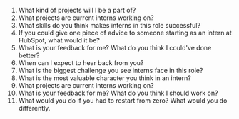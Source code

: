 1. What kind of projects will I be a part of? 
2. What projects are current interns working on?
3. What skills do you think makes interns in this role successful?
4. If you could give one piece of advice to someone starting as an intern at HubSpot, what would it be?
5. What is your feedback for me? What do you think I could've done better? 
6. When can I expect to hear back from you? 
7. What is the biggest challenge you see interns face in this role? 
8. What is the most valuable character you think in an intern? 
9. What projects are current interns working on? 
10. What is your feedback for me? What do you think I should work on? 
11. What would you do if you had to restart from zero? What would you do differently.
